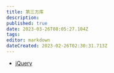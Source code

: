```yaml
---
title: 第三方库
description: 
published: true
date: 2023-03-26T08:05:27.104Z
tags: 
editor: markdown
dateCreated: 2023-02-26T02:30:31.713Z
---
```


- [jQuery](/JavaScript/Libraries/jquery)